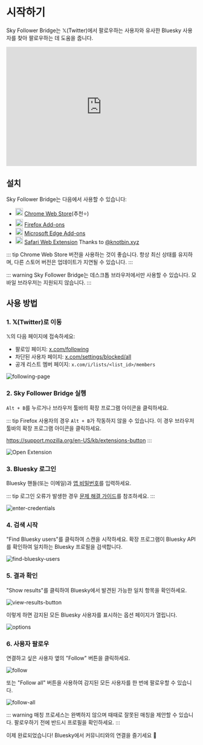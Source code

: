 # 시작하기

Sky Follower Bridge는 𝕏(Twitter)에서 팔로우하는 사용자와 유사한 Bluesky 사용자를 찾아 팔로우하는 데 도움을 줍니다.

<iframe width="100%" height="315" src="https://www.youtube.com/embed/CnjjfSxm0G0?si=N2OFp15PPiZZezEN" title="YouTube video player" frameborder="0" allow="accelerometer; autoplay; clipboard-write; encrypted-media; gyroscope; picture-in-picture; web-share" referrerpolicy="strict-origin-when-cross-origin" allowfullscreen></iframe>

## 설치

Sky Follower Bridge는 다음에서 사용할 수 있습니다:

<ul class="install-list">
  <li>
    <img src="/images/icon-chrome.svg" width="20" height="20">
    <a href="https://chrome.google.com/webstore/detail/sky-follower-bridge/behhbpbpmailcnfbjagknjngnfdojpko">Chrome Web Store</a>(추천⭐)
  </li>
  <li>
    <img src="/images/icon-firefox.svg" width="20" height="20">
    <a href="https://addons.mozilla.org/en-US/firefox/addon/sky-follower-bridge/">Firefox Add-ons</a>
  </li>
  <li>
    <img src="/images/icon-edge.svg" width="20" height="20">
    <a href="https://microsoftedge.microsoft.com/addons/detail/sky-follower-bridge/dpeolmdblhfolkhlhbhlofkkpaojnnbb">Microsoft Edge Add-ons</a>
  </li>
  <li>
    <img src="/images/icon-safari.svg" width="20" height="20">
    <a href="https://apps.apple.com/us/app/sky-follower-bridge/id6738878242?mt=12">Safari Web Extension</a> <span>Thanks to <a href="https://bsky.app/profile/knotbin.xyz">@knotbin.xyz</a></span>
  </li>
</ul>

::: tip
Chrome Web Store 버전을 사용하는 것이 좋습니다. 항상 최신 상태를 유지하며, 다른 스토어 버전은 업데이트가 지연될 수 있습니다.
:::

::: warning
Sky Follower Bridge는 데스크톱 브라우저에서만 사용할 수 있습니다. 모바일 브라우저는 지원되지 않습니다.
:::

## 사용 방법

### 1. 𝕏(Twitter)로 이동

𝕏의 다음 페이지에 접속하세요:
- 팔로잉 페이지: [x.com/following](https://x.com/following)
- 차단된 사용자 페이지: [x.com/settings/blocked/all](https://x.com/settings/blocked/all)
- 공개 리스트 멤버 페이지: `x.com/i/lists/<list_id>/members`

![following-page](/images/following-page.png)

### 2. Sky Follower Bridge 실행

`Alt + B`를 누르거나 브라우저 툴바의 확장 프로그램 아이콘을 클릭하세요.

::: tip
Firefox 사용자의 경우 `Alt + B`가 작동하지 않을 수 있습니다. 이 경우 브라우저 툴바의 확장 프로그램 아이콘을 클릭하세요.

https://support.mozilla.org/en-US/kb/extensions-button
:::

![Open Extension](/images/open-extension.png)

### 3. Bluesky 로그인

Bluesky 핸들(또는 이메일)과 [앱 비밀번호](https://bsky.app/settings/app-passwords)를 입력하세요.

::: tip
로그인 오류가 발생한 경우 [문제 해결 가이드](/ko/troubleshooting)를 참조하세요.
:::

![enter-credentials](/images/enter-credentials.png)

### 4. 검색 시작

"Find Bluesky users"를 클릭하여 스캔을 시작하세요. 확장 프로그램이 Bluesky API를 확인하여 일치하는 Bluesky 프로필을 검색합니다.

![find-bluesky-users](/images/scan-users.png)

### 5. 결과 확인

"Show results"를 클릭하여 Bluesky에서 발견된 가능한 일치 항목을 확인하세요.

![view-results-button](/images/click-results.png)

이렇게 하면 감지된 모든 Bluesky 사용자를 표시하는 옵션 페이지가 열립니다.

![options](/images/options.png)

### 6. 사용자 팔로우

연결하고 싶은 사용자 옆의 "Follow" 버튼을 클릭하세요.

![follow](/images/click-follow-btn.png)

또는 "Follow all" 버튼을 사용하여 감지된 모든 사용자를 한 번에 팔로우할 수 있습니다.

![follow-all](/images/follow-all-btn.png)

::: warning
매칭 프로세스는 완벽하지 않으며 때때로 잘못된 매칭을 제안할 수 있습니다. 팔로우하기 전에 반드시 프로필을 확인하세요.
:::

이제 완료되었습니다! Bluesky에서 커뮤니티와의 연결을 즐기세요 🎉 
